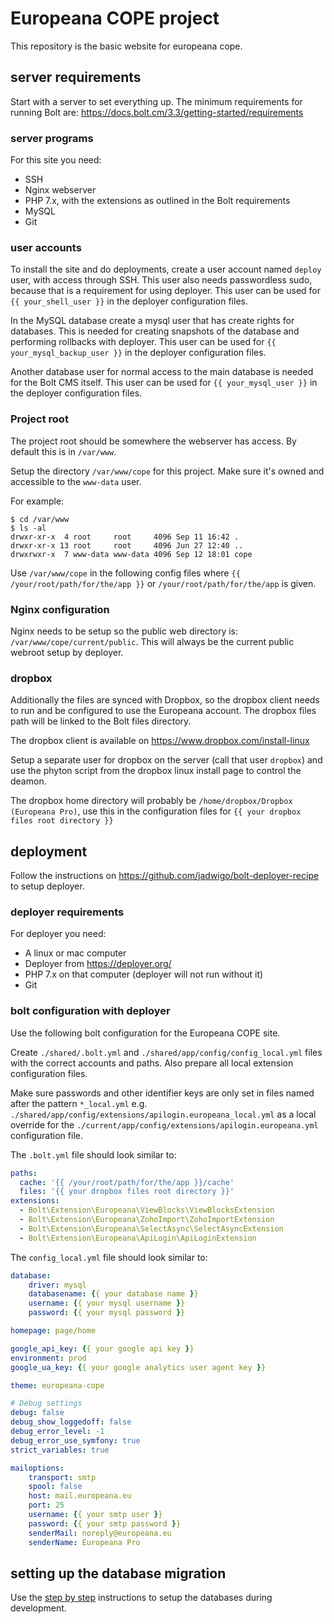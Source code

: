 # Europeana COPE project

This repository is the basic website for europeana cope.

## server requirements

Start with a server to set everything up. The minimum requirements for running Bolt are: https://docs.bolt.cm/3.3/getting-started/requirements

### server programs

For this site you need:
- SSH
- Nginx webserver
- PHP 7.x, with the extensions as outlined in the Bolt requirements
- MySQL
- Git

### user accounts

To install the site and do deployments, create a user account named `deploy` user, with access through SSH. This user also needs passwordless sudo, because that is a requirement for using deployer. This user can be used for `{{ your_shell_user }}` in the deployer configuration files.

In the MySQL database create a mysql user that has create rights for databases. This is needed for creating snapshots of the database and performing rollbacks with deployer. This user can be used for `{{ your_mysql_backup_user }}` in the deployer configuration files.

Another database user for normal access to the main database is needed for the Bolt CMS itself. This user can be used for `{{ your_mysql_user }}` in the deployer configuration files.

### Project root

The project root should be somewhere the webserver has access. By default this is in `/var/www`. 

Setup the directory `/var/www/cope` for this project. Make sure it's owned and accessible to the `www-data` user. 

For example:
```
$ cd /var/www
$ ls -al
drwxr-xr-x  4 root     root     4096 Sep 11 16:42 .
drwxr-xr-x 13 root     root     4096 Jun 27 12:40 ..
drwxrwxr-x  7 www-data www-data 4096 Sep 12 18:01 cope
```

Use `/var/www/cope` in the following config files where `{{ /your/root/path/for/the/app }}` or `/your/root/path/for/the/app` is given.

### Nginx configuration

Nginx needs to be setup so the public web directory is: `/var/www/cope/current/public`. This will always be the current public webroot setup by deployer.

### dropbox

Additionally the files are synced with Dropbox, so the dropbox client needs to run and be configured to use the Europeana account. The dropbox files path will be linked to the Bolt files directory.

The dropbox client is available on https://www.dropbox.com/install-linux

Setup a separate user for dropbox on the server (call that user `dropbox`) and use the phyton script from the dropbox linux install page to control the deamon.

The dropbox home directory will probably be `/home/dropbox/Dropbox (Europeana Pro)`, use this in the configuration files for `{{ your dropbox files root directory }}`

## deployment

Follow the instructions on https://github.com/jadwigo/bolt-deployer-recipe to setup deployer.

### deployer requirements

For deployer you need:
- A linux or mac computer
- Deployer from https://deployer.org/ 
- PHP 7.x on that computer (deployer will not run without it)
- Git

### bolt configuration with deployer

Use the following bolt configuration for the Europeana COPE site.

Create `./shared/.bolt.yml` and `./shared/app/config/config_local.yml` files with the correct accounts and paths. Also prepare all local extension configuration files.

Make sure passwords and other identifier keys are only set in files named after the pattern `*_local.yml` e.g. `./shared/app/config/extensions/apilogin.europeana_local.yml` as a local override for the `./current/app/config/extensions/apilogin.europeana.yml` configuration file.

The `.bolt.yml` file should look similar to:
```yml
paths:
  cache: '{{ /your/root/path/for/the/app }}/cache'
  files: '{{ your dropbox files root directory }}'
extensions:
  - Bolt\Extension\Europeana\ViewBlocks\ViewBlocksExtension
  - Bolt\Extension\Europeana\ZohoImport\ZohoImportExtension
  - Bolt\Extension\Europeana\SelectAsync\SelectAsyncExtension
  - Bolt\Extension\Europeana\ApiLogin\ApiLoginExtension
```

The `config_local.yml` file should look similar to:
```yml
database:
    driver: mysql
    databasename: {{ your database name }}
    username: {{ your mysql username }}
    password: {{ your mysql password }}

homepage: page/home

google_api_key: {{ your google api key }}
environment: prod
google_ua_key: {{ your google analytics user agent key }}

theme: europeana-cope

# Debug settings
debug: false
debug_show_loggedoff: false
debug_error_level: -1
debug_error_use_symfony: true
strict_variables: true

mailoptions:
    transport: smtp
    spool: false
    host: mail.europeana.eu
    port: 25
    username: {{ your smtp user }}
    password: {{ your smtp password }}
    senderMail: noreply@europeana.eu
    senderName: Europeana Pro
```

## setting up the database migration

Use the <a href="https://gitlab.com/twokings/289_europeana_cope/blob/master/tools/migration/step-by-step.md">step by step</a> instructions to setup the databases during development.